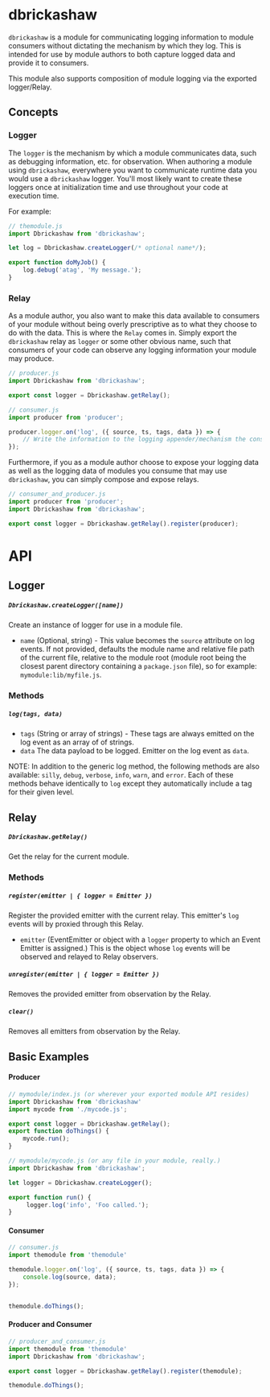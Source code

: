 dbrickashaw
===========

`dbrickashaw` is a module for communicating logging information to module consumers without dictating the mechanism
by which they log. This is intended for use by module authors to both capture logged data and provide it to consumers.

This module also supports composition of module logging via the exported logger/Relay.

## Concepts

### Logger
The `logger` is the mechanism by which a module communicates data, such as debugging information, etc. for observation.
When authoring a module using `dbrickashaw`, everywhere you want to communicate runtime data you would use a
`dbrickashaw` logger. You'll most likely want to create these loggers once at initialization time and use throughout
your code at execution time.

For example:

```javascript
// themodule.js
import Dbrickashaw from 'dbrickashaw';

let log = Dbrickashaw.createLogger(/* optional name*/);

export function doMyJob() {
	log.debug('atag', 'My message.');
}
```

### Relay
As a module author, you also want to make this data available to consumers of your module without being overly
prescriptive as to what they choose to do with the data. This is where the `Relay` comes in. Simply export the
`dbrickashaw` relay as `logger` or some other obvious name, such that consumers of your code can observe any
logging information your module may produce.
```javascript
// producer.js
import Dbrickashaw from 'dbrickashaw';

export const logger = Dbrickashaw.getRelay();
```

```javascript
// consumer.js
import producer from 'producer';

producer.logger.on('log', ({ source, ts, tags, data }) => {
	// Write the information to the logging appender/mechanism the consumer chooses.
});
```

Furthermore, if you as a module author choose to expose your logging data as well as the logging data of modules you
consume that may use `dbrickashaw`, you can simply compose and expose relays.

```javascript
// consumer_and_producer.js
import producer from 'producer';
import Dbrickashaw from 'dbrickashaw';

export const logger = Dbrickashaw.getRelay().register(producer);
```

# API

## Logger
##### `Dbrickashaw.createLogger([name])`
Create an instance of logger for use in a module file.
- `name` (Optional, string) - This value becomes the `source` attribute on log
events. If not provided, defaults the module name and relative file path of the
current file, relative to the module root (module root being the closest parent
directory containing a `package.json` file), so for example: `mymodule:lib/myfile.js`.

### Methods
##### `log(tags, data)`

- `tags` (String or array of strings) - These tags are always emitted on the log
event as an array of of strings.
- `data` The data payload to be logged. Emitter on the log event as `data`.

NOTE: In addition to the generic log method, the following methods are also available:
`silly`, `debug`, `verbose`, `info`, `warn`, and `error`. Each of these methods
behave identically to `log` except they automatically include a tag for their
given level.


## Relay
##### `Dbrickashaw.getRelay()`
Get the relay for the current module.

### Methods
##### `register(emitter | { logger = Emitter })`
Register the provided emitter with the current relay. This emitter's `log`
events will by proxied through this Relay.
- `emitter` (EventEmitter or object with a `logger` property to which an
Event Emitter is assigned.) This is the object whose `log` events will be
observed and relayed to Relay observers.

##### `unregister(emitter | { logger = Emitter })`
Removes the provided emitter from observation by the Relay.

##### `clear()`
Removes all emitters from observation by the Relay.


## Basic Examples
#### Producer
```javascript
// mymodule/index.js (or wherever your exported module API resides)
import Dbrickashaw from 'dbrickashaw'
import mycode from './mycode.js';

export const logger = Dbrickashaw.getRelay();
export function doThings() {
	mycode.run();
}
```

```javascript
// mymodule/mycode.js (or any file in your module, really.)
import Dbrickashaw from 'dbrickashaw';

let logger = Dbrickashaw.createLogger();

export function run() {
	 logger.log('info', 'Foo called.');
}
 ```


#### Consumer
```javascript
// consumer.js
import themodule from 'themodule'

themodule.logger.on('log', ({ source, ts, tags, data }) => {
	console.log(source, data);
});


themodule.doThings();
```


#### Producer and Consumer
```javascript
// producer_and_consumer.js
import themodule from 'themodule'
import Dbrickashaw from 'dbrickashaw';

export const logger = Dbrickashaw.getRelay().register(themodule);

themodule.doThings();
```
